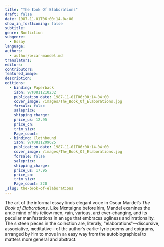 ```yaml
---
title: "The Book Of Elaborations"
draft: false
date: 1987-11-01T06:00:14-04:00
show_in_forthcoming: false
subtitle:
genre: Nonfiction
subgenre:
  - Essay
language:
authors:
  - author/oscar-mandel.md
translators:
editors:
contributors:
featured_image:
description:
editions:
  - binding: Paperback
    isbn: 9780811210232
    publication_date: 1987-11-01T06:00:14-04:00
    cover_image: /images/The_Book_Of_Elaborations.jpg
    forsale: false
    saleprice:
    shipping_charge:
    price_us: 12.95
    price_cn:
    trim_size:
    Page_count:
  - binding: Clothbound
    isbn: 9780811209625
    publication_date: 1987-11-01T06:00:14-04:00
    cover_image: /images/The_Book_Of_Elaborations.jpg
    forsale: false
    saleprice:
    shipping_charge:
    price_us: 17.95
    price_cn:
    trim_size:
    Page_count: 320
_slug: the-book-of-elaborations
---
```


The art of the informal essay finds elegant voice in Oscar Mandel’s _The Book of Elaborations_. Like Montaigne before him, Mandel examines the antic mind of his fellow men, vain, various, and ever-changing, and its peculiar manifestations in an age that embraces ugliness and irrationality. The sixteen pieces in the collection are, literally, "elaborations"––discursive, associative, meditative––of the author’s earlier lyric poems and epigrams, arranged by him to move in an easy way from the autobiographical to matters more general and abstract.

